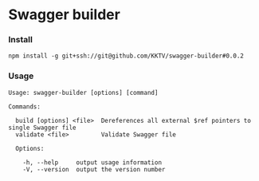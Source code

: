 Swagger builder
===============

### Install

`npm install -g git+ssh://git@github.com/KKTV/swagger-builder#0.0.2`

### Usage
```
Usage: swagger-builder [options] [command]

Commands:

  build [options] <file>  Dereferences all external $ref pointers to single Swagger file
  validate <file>         Validate Swagger file

  Options:

    -h, --help     output usage information
    -V, --version  output the version number
```
